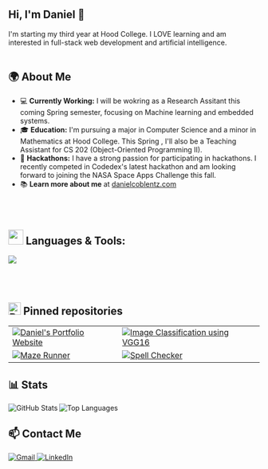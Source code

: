 
          
## Hi, I'm Daniel 👋
I'm starting my third year at Hood College. I LOVE learning and am interested in full-stack web development and artificial intelligence.
<br/><br/> <!-- Adding space -->


## 🌍 About Me
-  💻 **Currently Working:** I will be wokring as a Research Assitant this coming Spring semester, focusing on Machine learning and embedded systems.
- 🎓 **Education:** I'm pursuing a major in Computer Science and a minor in Mathematics at Hood College. This Spring , I'll also be a Teaching Assistant for CS 202 (Object-Oriented Programming II).
- 🚀 **Hackathons:** I have a strong passion for participating in hackathons. I recently competed in Codedex's latest hackathon and am looking forward to joining the NASA Space Apps Challenge this fall.
- 📚 **Learn more about me** at [danielcoblentz.com](https://danielcoblentz.github.io/)



<br/><br/> <!-- Adding space -->


## <img src="https://user-images.githubusercontent.com/74038190/212284087-bbe7e430-757e-4901-90bf-4cd2ce3e1852.gif" width="30px"/> <space> Languages & Tools:
<img src="https://skillicons.dev/icons?i=vscode,pytorch,html,css,js,git,mysql,gcp,python,java,mongodb,github,anaconda,r,flask,figma,firebase,tensorflow,cpp&perline=10" />


<br/><br/> 
## <img src="https://raw.githubusercontent.com/Tarikul-Islam-Anik/Animated-Fluent-Emojis/master/Emojis/Objects/Pushpin.png" alt="Pushpin" width="25" height="25" /> Pinned repositories

<table style="border: none;">
  <tr style="border: none;">
    <td style="border: none;">
      <a href="https://github.com/danielcoblentz/danielcoblentz.github.io">
        <img src="https://github-readme-stats.vercel.app/api/pin/?username=danielcoblentz&repo=danielcoblentz.github.io&theme=github_dark&bg_color=1e1e2e&text_color=c4cdea&icon_color=c4cdea&border_color=1e1e2e&hide_border=true" alt="Daniel's Portfolio Website">
      </a>
    </td>
    <td style="border: none;">
      <a href="https://github.com/danielcoblentz/Image-classification-using-VGG16">
        <img src="https://github-readme-stats.vercel.app/api/pin/?username=danielcoblentz&repo=Image-classification-using-VGG16&theme=github_dark&bg_color=1e1e2e&text_color=c4cdea&icon_color=c4cdea&border_color=1e1e2e&hide_border=true" alt="Image Classification using VGG16">
      </a>
    </td>
  </tr>
  <tr style="border: none;">
    <td style="border: none;">
      <a href="https://github.com/danielcoblentz/Maze-Runner">
        <img src="https://github-readme-stats.vercel.app/api/pin/?username=danielcoblentz&repo=Maze-Runner&theme=github_dark&bg_color=1e1e2e&text_color=c4cdea&icon_color=c4cdea&border_color=1e1e2e&hide_border=true" alt="Maze Runner">
      </a>
    </td>
    <td style="border: none;">
      <a href="https://github.com/danielcoblentz/Spell-Checker">
        <img src="https://github-readme-stats.vercel.app/api/pin/?username=danielcoblentz&repo=Spell-Checker&theme=github_dark&bg_color=1e1e2e&text_color=c4cdea&icon_color=c4cdea&border_color=1e1e2e&hide_border=true" alt="Spell Checker">
      </a>
    </td>
  </tr>
</table>




## 📊 Stats 

<p align="left">
  <a href="https://github.com/danielcoblentz">
    <img align="left" src="https://github-readme-stats.vercel.app/api?username=danielcoblentz&show_icons=true&count_private=true&include_all_commits=true&hide=contribs&bg_color=1e1e2e&text_color=c4cdea&icon_color=c4cdea&border_color=1e1e2e" alt="GitHub Stats" />
  </a>
  <a href="https://github.com/danielcoblentz">
    <img align="left" src="https://github-readme-stats.vercel.app/api/top-langs/?username=danielcoblentz&hide=css,html&langs_count=3&bg_color=1e1e2e&text_color=c4cdea&border_color=1e1e2e" alt="Top Languages" />
  </a>
</p>

<br clear="left"/>


## 📫 Contact Me

<p dir="auto">
    <a href="mailto:danielcoblentz916@gmail.com">
        <img src="https://img.shields.io/badge/Gmail-D14836?style=for-the-badge&logo=gmail&logoColor=white" alt="Gmail">
    </a>
    <a href="https://www.linkedin.com/in/danielcoblentz/" rel="nofollow">
        <img src="https://img.shields.io/badge/LinkedIn-%230077B5.svg?style=for-the-badge&logo=linkedin&logoColor=white" alt="LinkedIn">
    </a>
</p>
<br clear="left"/>
